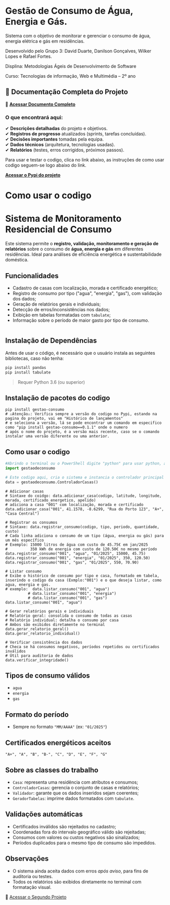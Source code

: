 # Gestão de Consumo de Água, Energia e Gás.
Sistema com o objetivo de monitorar e gerenciar o consumo de água, energia elétrica e gás em residências.

Desenvolvido pelo Grupo 3:
David Duarte,
Danilson Gonçalves,
Wilker Lopes
e Rafael Fortes.

Displina: Metodologias Ágeis de Desenvolvimento de Software 

Curso: Tecnologias de informação, Web e Multimédia – 2º ano

## 📄 Documentação Completa do Projeto  

🔗 **[Acessar Documento Completo](https://docs.google.com/document/d/1ffJ3UgqVm5QwMyX5_xuHerhVnf9KYjAf/edit#heading=h.cklkopwvz07y)**  
### O que encontrará aqui:  
✔ **Descrições detalhadas** do projeto e objetivos.  
✔ **Registros de progresso** atualizados (sprints, tarefas concluídas).  
✔ **Decisões importantes** tomadas pela equipa.  
✔ **Dados técnicos** (arquitetura, tecnologias usadas).  
✔ **Relatórios** (testes, erros corrigidos, próximos passos).  

Para usar e testar o codigo, clica no link abaixo, as instruções de como usar codigo seguem-se logo abaixo do link.

**[Acessar o Pypi do projeto](https://pypi.org/project/gestao-consumo/)**

# Como usar o codigo
# Sistema de Monitoramento Residencial de Consumo

Este sistema permite o **registro, validação, monitoramento e geração de relatórios** sobre o consumo de **água, energia e gás** em diferentes residências. Ideal para análises de eficiência energética e sustentabilidade doméstica.

## Funcionalidades

* Cadastro de casas com localização, morada e certificado energético;
* Registro de consumo por tipo ("agua", "energia", "gas"), com validação dos dados;
* Geração de relatórios gerais e individuais;
* Detecção de erros/inconsistências nos dados;
* Exibição em tabelas formatadas com `tabulate`;
* Informação sobre o período de maior gasto por tipo de consumo.
```
```
## Instalação de Dependências
Antes de usar o código, é necessário que o usuário instala as seguintes bibliotecas, caso não tenha:
```bash
pip install pandas
pip install tabulate
```

> Requer Python 3.6 (ou superior)

## Instalação de pacotes do codigo
```
pip install gestao-consumo
# ⚠️Atenção⚠️: Verifica sempre a versão do codigo no Pypi, estando na pagina do projeto, vai em "Histórico de lançamentos"
# e seleciona a versão, lá se pode encontrar um comando em especifico como "pip install gestao-consumo==0.1.1" onde o numero
# após o nome do projeto, é a versão mais recente, caso se o comando instalar uma versão diferente ou uma anterior.
```
## Como usar o codigo

```python
#Abrindo o terminal ou o PowerShell digite "python" para usar python, abaixo segue-se os comandos para usar o codigo...
import gestaodeconsumo

# Este codigo aqui, cria o sistema e instancia o controlador principal que gerencia todas as casas e consumos
data = gestaodeconsumo.ControladorCasas()
```
```
# Adicionar casas
# Sintaxe do coidgo: data.adicionar_casa(codigo, latitude, longitude, morada, certificado_energetico, apelido)
# adiciona a casa "001" com localização, morada e certificado
data.adicionar_casa("001", 41.1578, -8.6299, "Rua do Porto 123", "A+", "Casa Central")
```
```
# Registrar os consumos
# Sintaxe: data.registrar_consumo(codigo, tipo, periodo, quantidade, custo)
# Cada linha adiciona o consumo de um tipo (água, energia ou gás) para um mês específico
# Exemplo: 15000 litros de água com custo de 45.75€ em jan/2025
#          350 kWh de energia com custo de 120.50€ no mesmo período
data.registrar_consumo("001", "agua", "01/2025", 15000, 45.75)
data.registrar_consumo("001", "energia", "01/2025", 350, 120.50)
data.registrar_consumo("001", "gas", "01/2025", 550, 70.90)
```
```
# Listar consumo
# Exibe o histórico de consumo por tipo e casa, formatado em tabela, inserindo o codigo da casa (Exmplo:"001") e o que deseja listar, como agua, energia e gas.
# exemplo:  data.listar_consumo("001", "agua")
          # data.listar_consumo("001", "energia")
          # data.listar_consumo("001", "gas")
data.listar_consumo("001", "agua")

# Gerar relatórios gerais e individuais
# Relatório geral: consolida o consumo de todas as casas
# Relatório individual: detalha o consumo por casa
# Ambos são exibidos diretamente no terminal
data.gerar_relatorio_geral()
data.gerar_relatorio_individual()
```
```
# Verificar consistência dos dados
# Checa se há consumos negativos, períodos repetidos ou certificados inválidos
# Útil para auditoria de dados
data.verificar_integridade()
```

## Tipos de consumo válidos

* `agua`
* `energia`
* `gas`

## Formato do período

* Sempre no formato `"MM/AAAA"` (ex: `"01/2025"`)

## Certificados energéticos aceitos

```
"A+", "A", "B", "B-", "C", "D", "E", "F", "G"
```

## Sobre as classes do trabalho

* `Casa`: representa uma residência com atributos e consumos;
* `ControladorCasas`: gerencia o conjunto de casas e relatórios;
* `Validador`: garante que os dados inseridos sejam coerentes;
* `GeradorTabelas`: imprime dados formatados com `tabulate`.

## Validações automáticas

* Certificados inválidos são rejeitados no cadastro;
* Coordenadas fora do intervalo geográfico válido são rejeitadas;
* Consumos com valores ou custos negativos são sinalizados;
* Períodos duplicados para o mesmo tipo de consumo são impedidos.

## Observações

* O sistema ainda aceita dados com erros *após aviso*, para fins de auditoria ou testes.
* Todos os relatórios são exibidos diretamente no terminal com formatação visual.

🔗 [Acessar o Segundo Projeto](https://github.com/WilkerJoseLopes/Projeto2G3)
